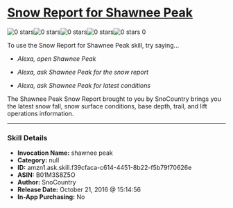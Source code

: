 # [Snow Report for Shawnee Peak](http://alexa.amazon.com/#skills/amzn1.ask.skill.f39cfaca-c614-4451-8b22-f5b79f70626e)
![0 stars](../../images/ic_star_border_black_18dp_1x.png)![0 stars](../../images/ic_star_border_black_18dp_1x.png)![0 stars](../../images/ic_star_border_black_18dp_1x.png)![0 stars](../../images/ic_star_border_black_18dp_1x.png)![0 stars](../../images/ic_star_border_black_18dp_1x.png) 0

To use the Snow Report for Shawnee Peak skill, try saying...

* *Alexa, open Shawnee Peak*

* *Alexa, ask Shawnee Peak for the snow report*

* *Alexa, ask Shawnee Peak for latest conditions*

The Shawnee Peak Snow Report brought to you by SnoCountry brings you the latest snow fall, snow surface conditions,  base depth, trail, and lift operations information.

***

### Skill Details

* **Invocation Name:** shawnee peak
* **Category:** null
* **ID:** amzn1.ask.skill.f39cfaca-c614-4451-8b22-f5b79f70626e
* **ASIN:** B01M3S8Z5O
* **Author:** SnoCountry
* **Release Date:** October 21, 2016 @ 15:14:56
* **In-App Purchasing:** No
